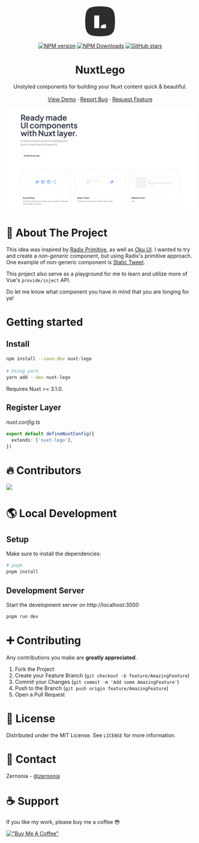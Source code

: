 <!-- PROJECT LOGO -->
<br />
<p align="center">
  <a href="https://github.com/zernonia/nuxt-lego">
    <img src="website/public/logo.svg" alt="Logo" width="80" height="80" />
  </a>
  <p align="center">
  <a href='https://github.com/zernonia/nuxt-lego/actions/workflows/test.yml'>
  </a>
  <a href="https://www.npmjs.com/package/nuxt-lego" target="__blank"><img src="https://img.shields.io/npm/v/nuxt-lego?style=flat&colorA=002438&colorB=28CF8D" alt="NPM version"></a>
  <a href="https://www.npmjs.com/package/nuxt-lego" target="__blank"><img alt="NPM Downloads" src="https://img.shields.io/npm/dm/nuxt-lego?flat&colorA=002438&colorB=28CF8D"></a>
  <a href="https://github.com/zernonia/nuxt-lego" target="__blank"><img alt="GitHub stars" src="https://img.shields.io/github/stars/zernonia/nuxt-lego?flat&colorA=002438&colorB=28CF8D"></a>
  </p>

  <h1 align="center"><strong>NuxtLego</strong></h1>

  <p align="center"> 
    Unstyled components for building your
Nuxt content quick & beautiful.
    <br />
    <br />
    <a href="https://nuxt-lego.vercel.app/">View Demo</a>
    ·
    <a href="https://github.com/zernonia/nuxt-lego/issues">Report Bug</a>
    ·
    <a href="https://github.com/zernonia/nuxt-lego/issues">Request Feature</a>
  </p>
</p>

![NuxtLego](website/public/og.png)

# 📇 About The Project

This idea was inspired by [Radix Primitive](https://www.radix-ui.com/), as well as [Oku UI](https://github.com/oku-ui). I wanted to try and create a _non-generic_ component, but using Radix's primitive approach. One example of non-generic component is [Static Tweet](https://nuxt-lego.vercel.app/docs/components/static-tweet).

This project also serve as a playground for me to learn and utilize more of Vue's `provide/inject` API.

Do let me know what component you have in mind that you are longing for ya!

# Getting started

## Install

```bash
npm install --save-dev nuxt-lego

# Using yarn
yarn add --dev nuxt-lego
```

Requires Nuxt >= 3.1.0.

## Register Layer

_nuxt.config.ts_

```ts
export default defineNuxtConfig({
  extends: ['nuxt-lego'],
})
```

# 🔥 Contributors

<a href="https://github.com/zernonia/nuxt-lego/graphs/contributors">
  <img src="https://contrib.rocks/image?repo=zernonia/nuxt-lego" />
</a>
 
# 🌎 Local Development

## Setup

Make sure to install the dependencies:

```bash
# pnpm
pnpm install
```

## Development Server

Start the development server on http://localhost:3000

```bash
pnpm run dev
```

# ➕ Contributing

Any contributions you make are **greatly appreciated**.

1. Fork the Project
2. Create your Feature Branch (`git checkout -b feature/AmazingFeature`)
3. Commit your Changes (`git commit -m 'Add some AmazingFeature'`)
4. Push to the Branch (`git push origin feature/AmazingFeature`)
5. Open a Pull Request

# 📜 License

Distributed under the MIT License. See `LICENSE` for more information.

# 📧 Contact

Zernonia - [@zernonia](https://twitter.com/zernonia)

# ☕ Support

If you like my work, please buy me a coffee 😳

[!["Buy Me A Coffee"](https://www.buymeacoffee.com/assets/img/custom_images/yellow_img.png)](https://www.buymeacoffee.com/zernonia)
